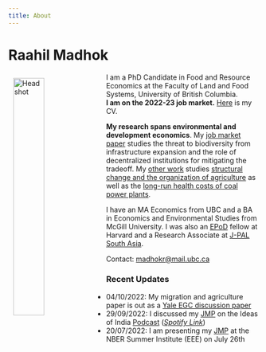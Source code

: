 ```yaml
---
title: About
---
```

# Raahil Madhok

<img src="/img/headshot3.jpeg" alt="Headshot" width="35%" style="float:left; margin:10px 10px 10px 10px;" />

I am a PhD Candidate in Food and Resource Economics at the Faculty of Land and Food Systems, University of British Columbia.\
**I am on the 2022-23 job market.** [Here](/pdf/rmadhok_cv.pdf) is my CV.

**My research spans environmental and development economics**. My [job market paper](/pdf/rmadhok_jmp_2022.pdf) studies the threat to biodiversity from infrastructure expansion and the role of decentralized institutions for mitigating the tradeoff. My [other work](/research/) studies [structural change and the organization of agriculture](/pdf/2022_rural_urban_agriculture.pdf) as well as the [long-run health costs of coal power plants](/pdf/power_plants_india.pdf).

I have an MA Economics from UBC and a BA in Economics and Environmental Studies from McGill University. I was also an [EPoD](https://epod.cid.harvard.edu/) fellow at Harvard and a Research Associate at [J-PAL South Asia](https://www.povertyactionlab.org/south-asia).

Contact: <a href="mailto:madhokr@mail.ubc.ca">madhokr@mail.ubc.ca</a>

### Recent Updates
* 04/10/2022: My migration and agriculture paper is out as a [Yale EGC discussion paper](/pdf/2022_rural_urban_agriculture_egc.pdf) 
* 29/09/2022: I discussed my [JMP](/pdf/rmadhok_jmp_2022.pdf) on the Ideas of India [Podcast](https://www.discoursemagazine.com/politics/2022/09/29/ideas-of-india-the-development-biodiversity-tradeoff-in-india/) ([*Spotify Link*](https://open.spotify.com/episode/0nzEilFXhLVgJNZkb8rCKD))
* 20/07/2022: I am presenting my [JMP](/pdf/rmadhok_jmp_2022.pdf) at the NBER Summer Institute (EEE) on July 26th
